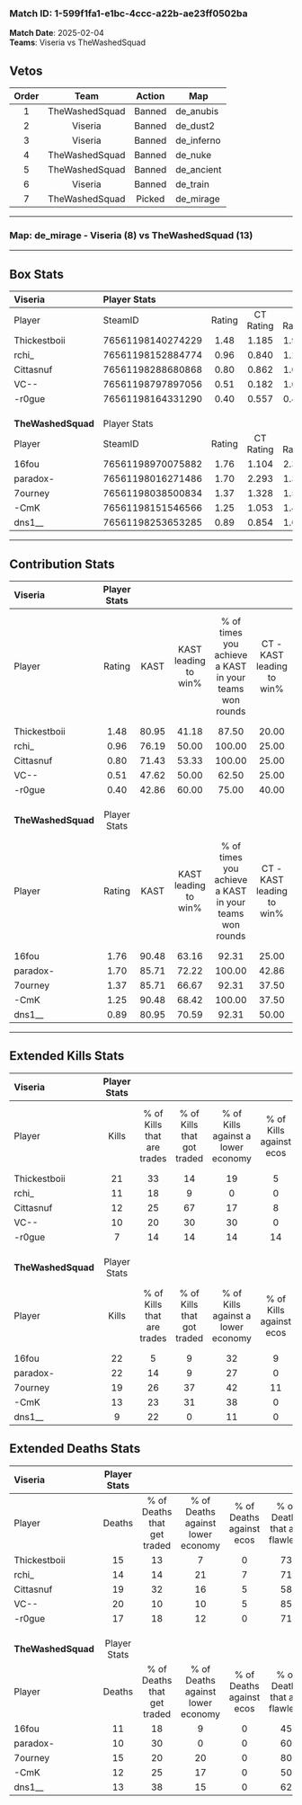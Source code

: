 ### Match ID: 1-599f1fa1-e1bc-4ccc-a22b-ae23ff0502ba  
**Match Date**: 2025-02-04  
**Teams**: Viseria vs TheWashedSquad  

## Vetos  

| Order | Team | Action | Map |
| :---: | :--: | :----: | --- |
| 1 | TheWashedSquad | Banned | de_anubis |
| 2 | Viseria | Banned | de_dust2 |
| 3 | Viseria | Banned | de_inferno |
| 4 | TheWashedSquad | Banned | de_nuke |
| 5 | TheWashedSquad | Banned | de_ancient |
| 6 | Viseria | Banned | de_train |
| 7 | TheWashedSquad | Picked | de_mirage |

---  

### **Map**: de_mirage - Viseria (8) vs TheWashedSquad (13)  
---  

## Box Stats  

| **Viseria**        | Player Stats      |        |           |          |       |       |       |         |        |      |     |
| :- | :- | :-: | :-: | :-: | :-: | :-: | :-: | :-: | :-: | :-: | :-: |
| Player             | SteamID           | Rating | CT Rating | T Rating | KAST  |  ADR  | Kills | Assists | Deaths | K/D  | HS% |
| Thickestboii       | 76561198140274229 |  1.48  |   1.185   |  1.995   | 80.95 | 103.4 |  21   |    3    |   15   | 1.40 | 61  |
| rchi_              | 76561198152884774 |  0.96  |   0.840   |  1.237   | 76.19 | 68.9  |  11   |    5    |   14   | 0.79 | 72  |
| Cittasnuf          | 76561198288680868 |  0.80  |   0.862   |  1.069   | 71.43 | 59.2  |  12   |    3    |   19   | 0.63 | 58  |
| VC--               | 76561198797897056 |  0.51  |   0.182   |  1.060   | 47.62 | 57.4  |  10   |    2    |   20   | 0.50 | 50  |
| -r0gue             | 76561198164331290 |  0.40  |   0.557   |  0.454   | 42.86 | 46.7  |   7   |    4    |   17   | 0.41 | 42  |
|                    |                   |        |           |          |       |       |       |         |        |      |     |
|                    |                   |        |           |          |       |       |       |         |        |      |     |
|                    |                   |        |           |          |       |       |       |         |        |      |     |
| **TheWashedSquad** | Player Stats      |        |           |          |       |       |       |         |        |      |     |
| Player             | SteamID           | Rating | CT Rating | T Rating | KAST  |  ADR  | Kills | Assists | Deaths | K/D  | HS% |
| 16fou              | 76561198970075882 |  1.76  |   1.104   |  2.300   | 90.48 | 120.4 |  22   |    6    |   11   | 2.00 | 27  |
| paradox-           | 76561198016271486 |  1.70  |   2.293   |  1.313   | 85.71 | 103.2 |  22   |    7    |   10   | 2.20 | 68  |
| 7ourney            | 76561198038500834 |  1.37  |   1.328   |  1.526   | 85.71 | 80.5  |  19   |    4    |   15   | 1.27 | 57  |
| -CmK               | 76561198151546566 |  1.25  |   1.053   |  1.479   | 90.48 | 81.1  |  13   |    7    |   12   | 1.08 | 38  |
| dns1__             | 76561198253653285 |  0.89  |   0.854   |  1.098   | 80.95 | 53.2  |   9   |    6    |   13   | 0.69 | 66  |
---  

## Contribution Stats  

| **Viseria**        | Player Stats |       |                      |                                                        |                           |                                                             |                          |                                                            |
| :- | :-: | :-: | :-: | :-: | :-: | :-: | :-: | :-: |
| Player             |    Rating    | KAST  | KAST leading to win% | % of times you achieve a KAST in your teams won rounds | CT - KAST leading to win% | CT - % of times you achieve a KAST in your teams won rounds | T - KAST leading to win% | T - % of times you achieve a KAST in your teams won rounds |
| Thickestboii       |     1.48     | 80.95 |        41.18         |                         87.50                          |           20.00           |                           100.00                            |          71.43           |                           83.33                            |
| rchi_              |     0.96     | 76.19 |        50.00         |                         100.00                         |           25.00           |                           100.00                            |          75.00           |                           100.00                           |
| Cittasnuf          |     0.80     | 71.43 |        53.33         |                         100.00                         |           25.00           |                           100.00                            |          85.71           |                           100.00                           |
| VC--               |     0.51     | 47.62 |        50.00         |                         62.50                          |           25.00           |                            50.00                            |          66.67           |                           66.67                            |
| -r0gue             |     0.40     | 42.86 |        60.00         |                         75.00                          |           40.00           |                           100.00                            |          80.00           |                           66.67                            |
|                    |              |       |                      |                                                        |                           |                                                             |                          |                                                            |
|                    |              |       |                      |                                                        |                           |                                                             |                          |                                                            |
|                    |              |       |                      |                                                        |                           |                                                             |                          |                                                            |
| **TheWashedSquad** | Player Stats |       |                      |                                                        |                           |                                                             |                          |                                                            |
| Player             |    Rating    | KAST  | KAST leading to win% | % of times you achieve a KAST in your teams won rounds | CT - KAST leading to win% | CT - % of times you achieve a KAST in your teams won rounds | T - KAST leading to win% | T - % of times you achieve a KAST in your teams won rounds |
| 16fou              |     1.76     | 90.48 |        63.16         |                         92.31                          |           25.00           |                            66.67                            |          90.91           |                           100.00                           |
| paradox-           |     1.70     | 85.71 |        72.22         |                         100.00                         |           42.86           |                           100.00                            |          90.91           |                           100.00                           |
| 7ourney            |     1.37     | 85.71 |        66.67         |                         92.31                          |           37.50           |                           100.00                            |          90.00           |                           90.00                            |
| -CmK               |     1.25     | 90.48 |        68.42         |                         100.00                         |           37.50           |                           100.00                            |          90.91           |                           100.00                           |
| dns1__             |     0.89     | 80.95 |        70.59         |                         92.31                          |           50.00           |                           100.00                            |          81.82           |                           90.00                            |
---  

## Extended Kills Stats  

| **Viseria**        | Player Stats |                            |                            |                                    |                         |                              |                                 |                                       |                    |           |
| :- | :-: | :-: | :-: | :-: | :-: | :-: | :-: | :-: | :-: | :-: |
| Player             |    Kills     | % of Kills that are trades | % of Kills that got traded | % of Kills against a lower economy | % of Kills against ecos | % of Kills that are flawless | % of Kills that are close duels | % of Kills that are assisted by flash | Pistol Round Kills | AWP Kills |
| Thickestboii       |      21      |             33             |             14             |                 19                 |            5            |              48              |               10                |                   5                   |         2          |     0     |
| rchi_              |      11      |             18             |             9              |                 0                  |            0            |              55              |               18                |                  18                   |         2          |     0     |
| Cittasnuf          |      12      |             25             |             67             |                 17                 |            8            |              75              |                8                |                   0                   |         1          |     0     |
| VC--               |      10      |             20             |             30             |                 30                 |            0            |              40              |               20                |                  10                   |         1          |     0     |
| -r0gue             |      7       |             14             |             14             |                 14                 |           14            |              43              |                0                |                  14                   |         1          |     3     |
|                    |              |                            |                            |                                    |                         |                              |                                 |                                       |                    |           |
|                    |              |                            |                            |                                    |                         |                              |                                 |                                       |                    |           |
|                    |              |                            |                            |                                    |                         |                              |                                 |                                       |                    |           |
| **TheWashedSquad** | Player Stats |                            |                            |                                    |                         |                              |                                 |                                       |                    |           |
| Player             |    Kills     | % of Kills that are trades | % of Kills that got traded | % of Kills against a lower economy | % of Kills against ecos | % of Kills that are flawless | % of Kills that are close duels | % of Kills that are assisted by flash | Pistol Round Kills | AWP Kills |
| 16fou              |      22      |             5              |             9              |                 32                 |            9            |              77              |                9                |                   0                   |         1          |    12     |
| paradox-           |      22      |             14             |             9              |                 27                 |            0            |              68              |                0                |                   5                   |         7          |     0     |
| 7ourney            |      19      |             26             |             37             |                 42                 |           11            |              79              |                0                |                   0                   |         0          |     0     |
| -CmK               |      13      |             23             |             31             |                 38                 |            0            |              77              |                0                |                   8                   |         1          |     0     |
| dns1__             |      9       |             22             |             0              |                 11                 |            0            |              44              |                0                |                   0                   |         0          |     0     |
## Extended Deaths Stats  

| **Viseria**        | Player Stats |                             |                                   |                          |                               |                            |                           |               |
| :- | :-: | :-: | :-: | :-: | :-: | :-: | :-: | :-: |
| Player             |    Deaths    | % of Deaths that get traded | % of Deaths against lower economy | % of Deaths against ecos | % of Deaths that are flawless | % of Deaths that are close | % of Deaths while blinded | Deaths to AWP |
| Thickestboii       |      15      |             13              |                 7                 |            0             |              73               |             0              |             0             |       1       |
| rchi_              |      14      |             14              |                21                 |            7             |              71               |             7              |             0             |       2       |
| Cittasnuf          |      19      |             32              |                16                 |            5             |              58               |             0              |             0             |       2       |
| VC--               |      20      |             10              |                10                 |            5             |              85               |             0              |             5             |       3       |
| -r0gue             |      17      |             18              |                12                 |            0             |              71               |             6              |             6             |       4       |
|                    |              |                             |                                   |                          |                               |                            |                           |               |
|                    |              |                             |                                   |                          |                               |                            |                           |               |
|                    |              |                             |                                   |                          |                               |                            |                           |               |
| **TheWashedSquad** | Player Stats |                             |                                   |                          |                               |                            |                           |               |
| Player             |    Deaths    | % of Deaths that get traded | % of Deaths against lower economy | % of Deaths against ecos | % of Deaths that are flawless | % of Deaths that are close | % of Deaths while blinded | Deaths to AWP |
| 16fou              |      11      |             18              |                 9                 |            0             |              45               |             36             |            18             |       0       |
| paradox-           |      10      |             30              |                 0                 |            0             |              60               |             10             |             0             |       1       |
| 7ourney            |      15      |             20              |                20                 |            0             |              80               |             7              |            20             |       1       |
| -CmK               |      12      |             25              |                17                 |            0             |              50               |             8              |             0             |       0       |
| dns1__             |      13      |             38              |                15                 |            0             |              62               |             0              |             0             |       1       |

